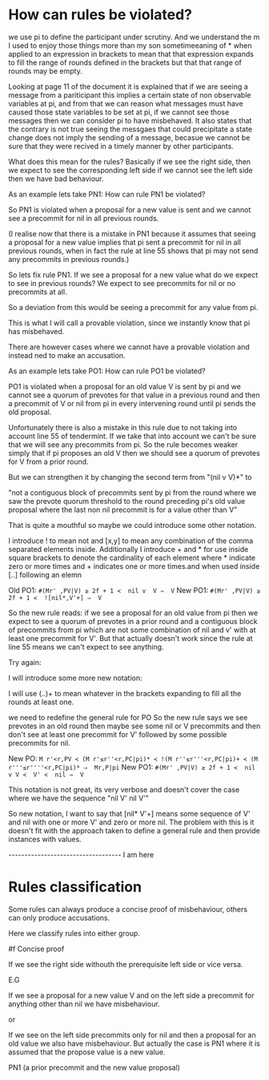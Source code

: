 # How can rules be violated?

we use pi to define the participant under scrutiny. And we understand the m I
used to enjoy those things more than my son sometimeeaning of * when applied to
an expression in brackets to mean that that expression expands to fill the
range of rounds defined in the brackets but that that range of rounds may be
empty.

Looking at page 11 of the document it is explained that if we are seeing a
message from a pariticipant this implies a certain state of non observable
variables at pi, and from that we can reason what messages must have caused
those state variables to be set at pi, if we cannot see those messages then we
can consider pi to have misbehaved. It also states that the contrary is not
true seeing the messgaes that could precipitate a state change does not
imply the sending of a message, becasue we cannot be sure that they were
recived in a timely manner by other participants.

What does this mean for the rules? Basically if we see the right side, then we
expect to see the corresponding left side if we cannot see the left side then we
have bad behaviour.

As an example lets take PN1: How can rule PN1 be violated?

So PN1 is violated when a proposal for a new value is sent and we cannot see a
precommit for nil in all previous rounds.

(I realise now that there is a mistake in PN1 because it assumes that seeing a
proposal for a new value implies that pi sent a precommit for nil in all
previous rounds, when in fact the rule at line 55 shows that pi may not send
any precommits in previous rounds.)

So lets fix rule PN1. If we see a proposal for a new value what do we expect to
see in previous rounds? We expect to see precommits for nil or no precommits at
all.

So a deviation from this would be seeing a precommit for any value from pi.

This is what I will call a provable violation, since we instantly know that pi
has misbehaved. 

There are however cases where we cannot have a provable violation and instead
ned to make an accusation.

As an example lets take PO1: How can rule PO1 be violated?

PO1 is violated when a proposal for an old value V is sent by pi and we cannot
see a quorum of prevotes for that value in a previous round and then a
precommit of V or nil from pi in every intervening round until pi sends the
old proposal.

Unfortunately there is also a mistake in this rule due to not taking into
account line 55 of tendermint. If we take that into account we can't be sure
that we will see any precommits from pi. So the rule becomes weaker simply that
if pi proposes an old V then we should see a quorum of prevotes for V from a
prior round.

But we can strengthen it by changing the second term from "(nil v V)\*" to

"not a contiguous block of precommits sent by pi from the round where we saw
the prevote quorum threshold to the round preceding pi's old value proposal
where the last non nil precommit is for a value other than V"

That is quite a mouthful so maybe we could introduce some other notation.

I introduce ! to mean not and [x,y] to mean any combination of the comma
separated elements inside. Additionally I introduce + and * for use inside
square brackets to denote the cardinality of each element where * indicate zero
or more times and + indicates one or more times.and when used inside [..]
following an elemn

Old PO1: `#(Mr' ,PV|V) ≥ 2f + 1 ≺  nil v  V ⇒  V` 
New PO1: `#(Mr' ,PV|V) ≥ 2f + 1 ≺  ![nil*,V'+] ⇒  V` 

So the new rule reads: if we see a proposal for an old value from pi then we
expect to see a quorum of prevotes in a prior round and a contiguous block of
precommits from pi which are not some combination of nil and v' with at least one precommit for V'.
But that actually doesn't work since
the rule at line 55 means we can't expect to see anything.

Try again:

I will introduce some more new notation:

I will use (..)+ to mean whatever in the brackets expanding to
fill all the rounds at least one.

we need to redefine the general rule for PO So the new rule says we
see prevotes in an old round then maybe see some nil or V precommits and then
don't see at least one precommit for V' followed by some possible precommits
for nil.

New PO: `M r'<r,PV ≺ (M r'≤r''<r,PC|pi)* ≺ !(M r''≤r'''<r,PC|pi)+ ≺ (M r'''≤r''''<r,PC|pi)* ⇒  Mr,P|pi`
New PO1:  `#(Mr' ,PV|V) ≥ 2f + 1 ≺  nil v V ≺  V' ≺  nil ⇒  V` 

This notation is not great, its very verbose and doesn't cover the case where
we have the sequence "nil V' nil V'"

So new notation, I want to say that [nil\* V'+] means some sequence of V' and
nil with one or more V' and zero or more nil. The problem with this is it
doesn't fit with the approach taken to define a general rule and then provide
instances with values.

----------------------------------- I am here


# Rules classification

Some rules can always produce a concise proof of misbehaviour, others can only
produce accusations.

Here we classify rules into either group.

#f Concise proof


If we see the right side withouth the prerequisite left side or vice versa.

E.G

If we see a proposal for a new value V and on the left side a precommit for
anything other than nil we have misbehaviour.

or 

If we see on the left side precommits only for nil and then a proposal for an old value we also have misbehaviour. But actually the case is PN1 where it is assumed that the propose value is a new value.


PN1 (a prior precommit and the new value proposal)

